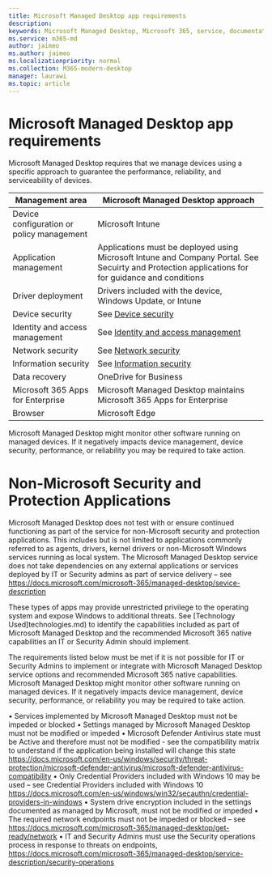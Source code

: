 ```yaml
---
title: Microsoft Managed Desktop app requirements 
description:  
keywords: Microsoft Managed Desktop, Microsoft 365, service, documentation
ms.service: m365-md
author: jaimeo
ms.author: jaimeo
ms.localizationpriority: normal
ms.collection: M365-modern-desktop
manager: laurawi
ms.topic: article
---
```


# Microsoft Managed Desktop app requirements

<!--This topic is the target for aka.ms/app-req. This is aka link is used from EA agreement for MMD. do not delete.-->

<!--Application addendum -->
 
Microsoft Managed Desktop requires that we manage devices using a specific approach to guarantee the performance, reliability, and serviceability of devices.


|Management area  |Microsoft Managed Desktop approach  |
|---------|---------|
|Device configuration or policy management     |  Microsoft Intune       |
|Application management     | Applications must be deployed using Microsoft Intune and Company Portal. See Secuirty and Protection applications for for guidance and conditions      |
|Driver deployment     |  Drivers included with the device, Windows Update, or Intune       |
|Device security     | See [Device security](security.md#device-security)      |
|Identity and access management     | See [Identity and access management](security.md#identity-and-access-management)        |
|Network security     | See [Network security](security.md#network-security)        |
|Information security     |  See [Information security](security.md#information-security)       |
|Data recovery     | OneDrive for Business        |
|Microsoft 365 Apps for Enterprise     |  Microsoft Managed Desktop maintains Microsoft 365 Apps for Enterprise      |
|Browser     | Microsoft Edge        |


Microsoft Managed Desktop might monitor other software running on managed devices. If it negatively impacts device management, device security, performance, or reliability you may be required to take action.

# Non-Microsoft Security and Protection Applications

Microsoft Managed Desktop does not test with or ensure continued functioning as part of the service for non-Microsoft security and protection applications. This includes but is not limited to applications commonly referred to as agents, drivers, kernel drivers or non-Microsoft Windows services running as local system. The Microsoft Managed Desktop service does not take dependencies on any external applications or services deployed by IT or Security admins as part of service delivery – see https://docs.microsoft.com/microsoft-365/managed-desktop/sevice-description

These types of apps may provide unrestricted privilege to the operating system and expose Windows to additional threats. See [Technology Used]technologies.md) to identify the capabilities included as part of Microsoft Managed Desktop and the recommended Microsoft 365 native capabilities an IT or Security Admin should implement.

The requirements listed below must be met if it is not possible for IT or Security Admins to implement or integrate with Microsoft Managed Desktop service options and recommended Microsoft 365 native capabilities. Microsoft Managed Desktop might monitor other software running on managed devices. If it negatively impacts device management, device security, performance, or reliability you may be required to take action.

•	Services implemented by Microsoft Managed Desktop must not be impeded or blocked
•	Settings managed by Microsoft Managed Desktop must not be modified or impeded
•	Microsoft Defender Antivirus state must be Active and therefore must not be modified - see the compatibility matrix to understand if the application being installed will change this state https://docs.microsoft.com/en-us/windows/security/threat-protection/microsoft-defender-antivirus/microsoft-defender-antivirus-compatibility
•	Only Credential Providers included with Windows 10 may be used – see Credential Providers included with Windows 10  https://docs.microsoft.com/en-us/windows/win32/secauthn/credential-providers-in-windows
•	System drive encryption included in the settings documented as managed by Microsoft, must not be modified or impeded
•	The required network endpoints must not be impeded or blocked – see https://docs.microsoft.com/microsoft-365/managed-desktop/get-ready/network
•	IT and Security Admins must use the Security operations process in response to threats on endpoints, https://docs.microsoft.com/microsoft-365/managed-desktop/service-description/security-operations
